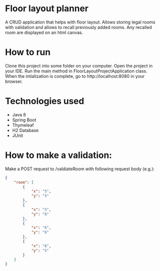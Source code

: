 # Floor layout planner
A CRUD application that helps with floor layout. Allows storing legal rooms with validation and allows to recall
previously added rooms. Any recalled room are displayed on an html canvas.
# How to run

Clone this project into some folder on your computer. Open the project in your IDE. Run the main method in FloorLayoutProjectApplication class. When the intialization is complete, go to http://localhost:8080 in your browser.
<a name="purpose"></a>

<a name="tehnologies-used"></a>
# Technologies used
* Java 8
* Spring Boot 
* Thymeleaf
* H2 Database 
* JUnit
<a name="validation"></a>
# How to make a validation:
Make a POST request to /valdiateRoom with following request body (e.g.):
```json
{
    "room": [
        {
            "x": "5",
            "y": "5"
        },
        {
            "x": "5",
            "y": "6"
        },
        {
            "x": "6",
            "y": "6"
        },
        {
            "x": "6",
            "y": "5"
        }
    ]
}




